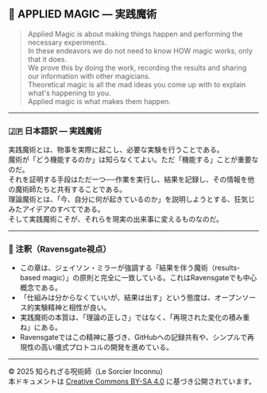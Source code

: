 ## 🧙 APPLIED MAGIC — 実践魔術

> Applied Magic is about making things happen and performing the necessary experiments.  
> In these endeavors we do not need to know HOW magic works, only that it does.  
> We prove this by doing the work, recording the results and sharing our information with other magicians.  
> Theoretical magic is all the mad ideas you come up with to explain what's happening to you.  
> Applied magic is what makes them happen.

---

### 🇯🇵 日本語訳 — 実践魔術

実践魔術とは、物事を実際に起こし、必要な実験を行うことである。  
魔術が「どう機能するのか」は知らなくてよい。ただ「機能する」ことが重要なのだ。  
それを証明する手段はただ一つ──作業を実行し、結果を記録し、その情報を他の魔術師たちと共有することである。  
理論魔術とは、「今、自分に何が起きているのか」を説明しようとする、狂気じみたアイデアのすべてである。  
そして実践魔術こそが、それらを現実の出来事に変えるものなのだ。

---

### 🐌 注釈（Ravensgate視点）

- この章は、ジェイソン・ミラーが強調する「結果を伴う魔術（results-based magic）」の原則と完全に一致している。これはRavensgateでも中心概念である。
- 「仕組みは分からなくていいが、結果は出す」という態度は、オープンソース的実験精神と相性が良い。
- 実践魔術の本質は、「理論の正しさ」ではなく、「再現された変化の積み重ね」にある。
- Ravensgateではこの精神に基づき、GitHubへの記録共有や、シンプルで再現性の高い儀式プロトコルの開発を進めている。

---

© 2025 知られざる呪術師（Le Sorcier Inconnu）  
本ドキュメントは [Creative Commons BY-SA 4.0](https://creativecommons.org/licenses/by-sa/4.0/deed.ja) に基づき公開されています。
